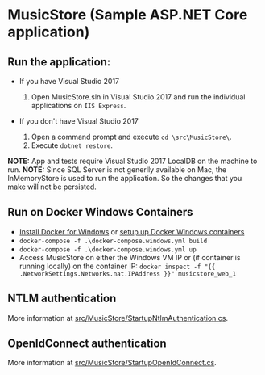 MusicStore (Sample ASP.NET Core application)
============================================

## Run the application:
* If you have Visual Studio 2017
	1. Open MusicStore.sln in Visual Studio 2017 and run the individual applications on `IIS Express`.

* If you don't have Visual Studio 2017
	1. Open a command prompt and execute `cd \src\MusicStore\`.
	2. Execute `dotnet restore`.

**NOTE:** App and tests require Visual Studio 2017 LocalDB on the machine to run.
**NOTE:** Since SQL Server is not generlly available on Mac, the InMemoryStore is used to run the application. So the changes that you make will not be persisted.

## Run on Docker Windows Containers

 * [Install Docker for Windows](https://docs.docker.com/docker-for-windows/) or [setup up Docker Windows containers](https://msdn.microsoft.com/en-us/virtualization/windowscontainers/containers_welcome)
 * `docker-compose -f .\docker-compose.windows.yml build`
 * `docker-compose -f .\docker-compose.windows.yml up`
 * Access MusicStore on either the Windows VM IP or (if container is running locally) on the container IP: `docker inspect -f "{{ .NetworkSettings.Networks.nat.IPAddress }}" musicstore_web_1`

## NTLM authentication
More information at [src/MusicStore/StartupNtlmAuthentication.cs](src/MusicStore/StartupNtlmAuthentication.cs).

## OpenIdConnect authentication
More information at [src/MusicStore/StartupOpenIdConnect.cs](src/MusicStore/StartupOpenIdConnect.cs).
